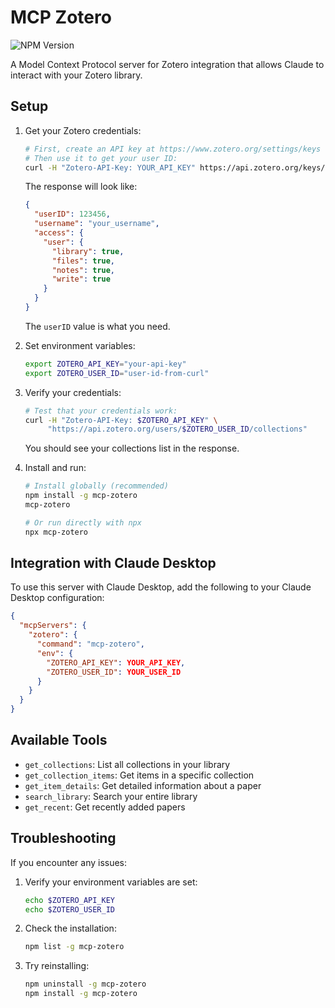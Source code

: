 # MCP Zotero

![NPM Version](https://img.shields.io/npm/v/mcp-zotero)

A Model Context Protocol server for Zotero integration that allows Claude to interact with your Zotero library.

## Setup

1. Get your Zotero credentials:

   ```bash
   # First, create an API key at https://www.zotero.org/settings/keys
   # Then use it to get your user ID:
   curl -H "Zotero-API-Key: YOUR_API_KEY" https://api.zotero.org/keys/current
   ```

   The response will look like:

   ```json
   {
     "userID": 123456,
     "username": "your_username",
     "access": {
       "user": {
         "library": true,
         "files": true,
         "notes": true,
         "write": true
       }
     }
   }
   ```

   The `userID` value is what you need.

2. Set environment variables:

   ```bash
   export ZOTERO_API_KEY="your-api-key"
   export ZOTERO_USER_ID="user-id-from-curl"
   ```

3. Verify your credentials:

   ```bash
   # Test that your credentials work:
   curl -H "Zotero-API-Key: $ZOTERO_API_KEY" \
        "https://api.zotero.org/users/$ZOTERO_USER_ID/collections"
   ```

   You should see your collections list in the response.

4. Install and run:

   ```bash
   # Install globally (recommended)
   npm install -g mcp-zotero
   mcp-zotero

   # Or run directly with npx
   npx mcp-zotero
   ```

## Integration with Claude Desktop

To use this server with Claude Desktop, add the following to your Claude Desktop configuration:

```json
{
  "mcpServers": {
    "zotero": {
      "command": "mcp-zotero",
      "env": {
        "ZOTERO_API_KEY": YOUR_API_KEY,
        "ZOTERO_USER_ID": YOUR_USER_ID
      }
    }
  }
}
```

## Available Tools

- `get_collections`: List all collections in your library
- `get_collection_items`: Get items in a specific collection
- `get_item_details`: Get detailed information about a paper
- `search_library`: Search your entire library
- `get_recent`: Get recently added papers

## Troubleshooting

If you encounter any issues:

1. Verify your environment variables are set:

   ```bash
   echo $ZOTERO_API_KEY
   echo $ZOTERO_USER_ID
   ```

2. Check the installation:

   ```bash
   npm list -g mcp-zotero
   ```

3. Try reinstalling:
   ```bash
   npm uninstall -g mcp-zotero
   npm install -g mcp-zotero
   ```
